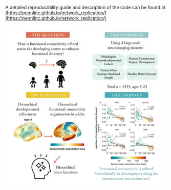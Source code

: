 A detailed reproducibility guide and description of the code can be found 
at 
[https://pennlinc.github.io/network_replication/](https://pennlinc.github.io/network_replication/)

![](./results/graphical_abstract.gif) 
